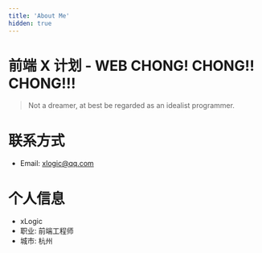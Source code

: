 ```yaml
---
title: 'About Me'
hidden: true
---
```


# 前端 X 计划 - WEB CHONG! CHONG!! CHONG!!!

> Not a dreamer, at best be regarded as an idealist programmer.

# 联系方式

- Email: xlogic@qq.com

# 个人信息

- xLogic
- 职业: 前端工程师
- 城市: 杭州
